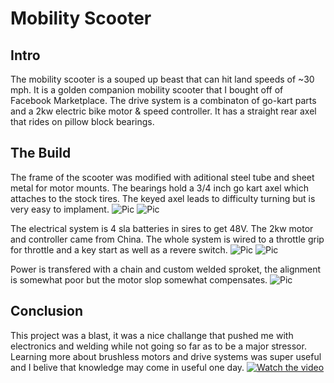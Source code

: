 # Mobility Scooter
## Intro
The mobility scooter is a souped up beast that can hit land speeds of ~30 mph. It is a golden companion mobility scooter that I bought off of Facebook Marketplace.  The drive system is a combinaton of go-kart parts and a 2kw electric bike motor & speed controller. It has a straight rear axel that rides on pillow block bearings. 


## The Build
The frame of the scooter was modified with aditional steel tube and sheet metal for motor mounts. The bearings hold a 3/4 inch go kart axel which attaches to the stock tires. The keyed axel leads to difficulty turning but is very easy to implament. 
![Pic](https://media.discordapp.net/attachments/871958447074197535/890428806899335198/IMG_0069.jpg?width=900&height=675)
![Pic](https://media.discordapp.net/attachments/871958447074197535/890428806685421638/IMG_0122.jpg?width=900&height=675)


The electrical system is 4 sla batteries in sires to get 48V. The 2kw motor and controller came from China. The whole system is wired to a throttle grip for throttle and a key start as well as a revere switch. 
![Pic](https://media.discordapp.net/attachments/871958447074197535/890428806756716624/IMG_0219.jpg?width=900&height=675)
![Pic](https://media.discordapp.net/attachments/871958447074197535/890428806614110228/IMG_0180.jpg?width=506&height=675)

Power is transfered with a chain and custom welded sproket, the alignment is somewhat poor but the motor slop somewhat compensates. 
![Pic](https://cdn.discordapp.com/attachments/871958447074197535/890428806647668766/64833960983__BCA9E4F7-ED67-4F40-844D-6DF775E01B63.jpg)

## Conclusion
This project was a blast, it was a nice challange that pushed me with electronics and welding while not going so far as to be a major stressor. Learning more about brushless motors and drive systems was super useful and I belive that knowledge may come in useful one day. 
[![Watch the video](https://i.imgur.com/vKb2F1B.png)](https://youtu.be/vt5fpE0bzSY)


